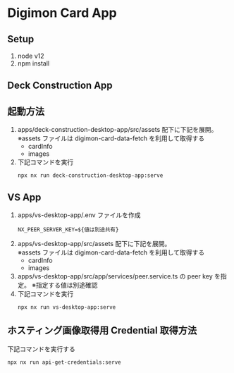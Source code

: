 # Digimon Card App

## Setup

1. node v12
1. npm install

## Deck Construction App

## 起動方法

1. apps/deck-construction-desktop-app/src/assets 配下に下記を展開。  
   ※assets ファイルは digimon-card-data-fetch を利用して取得する
   - cardInfo
   - images
1. 下記コマンドを実行
   ```
   npx nx run deck-construction-desktop-app:serve
   ```

## VS App

1. apps/vs-desktop-app/.env ファイルを作成
   ```
   NX_PEER_SERVER_KEY=${値は別途共有}
   ```
1. apps/vs-desktop-app/src/assets 配下に下記を展開。  
   ※assets ファイルは digimon-card-data-fetch を利用して取得する
   - cardInfo
   - images
1. apps/vs-desktop-app/src/app/services/peer.service.ts の peer key を指定。
   ※指定する値は別途確認
1. 下記コマンドを実行
   ```
   npx nx run vs-desktop-app:serve
   ```

## ホスティング画像取得用 Credential 取得方法

下記コマンドを実行する

```
npx nx run api-get-credentials:serve
```
